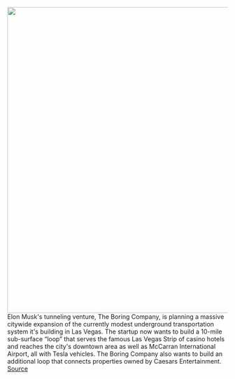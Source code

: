 <img src='https://cdn.vox-cdn.com/thumbor/JFrWLa6n_9xGbzxRmAtGwtZRbBo=/0x0:1984x1098/1200x800/filters:focal(834x391:1150x707)/cdn.vox-cdn.com/uploads/chorus_image/image/68518939/Screen_Shot_2020_12_15_at_4.03.38_PM.0.png' width='700px' /><br/>
Elon Musk's tunneling venture, The Boring Company, is planning a massive citywide expansion of the currently modest underground transportation system it's building in Las Vegas. The startup now wants to build a 10-mile sub-surface “loop” that serves the famous Las Vegas Strip of casino hotels and reaches the city's downtown area as well as McCarran International Airport, all with Tesla vehicles. The Boring Company also wants to build an additional loop that connects properties owned by Caesars Entertainment.
<a href='https://www.theverge.com/2020/12/15/22176596/elon-musk-boring-company-las-vegas-strip-tesla-tunnels'> Source <a/>
